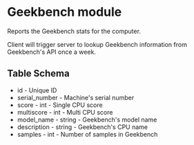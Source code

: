 Geekbench module
==========

Reports the Geekbench stats for the computer. 

Client will trigger server to lookup Geekbench information from Geekbench's API once a week.

Table Schema
---
* id - Unique ID
* serial_number - Machine's serial number
* score - int - Single CPU score
* multiscore - int - Multi CPU score
* model_name - string - Geekbench's model name
* description - string - Geekbench's CPU name
* samples - int - Number of samples in Geekbench
